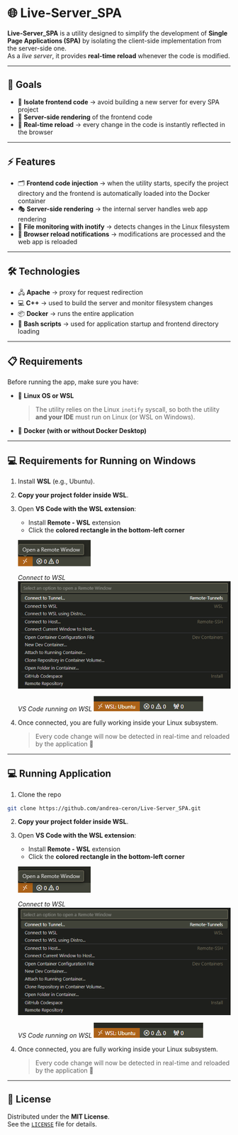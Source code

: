 
# 🌐 Live-Server_SPA

**Live-Server_SPA** is a utility designed to simplify the development of **Single Page Applications (SPA)** by isolating the client-side implementation from the server-side one.  
As a *live server*, it provides **real-time reload** whenever the code is modified.


---


## 🎯 Goals

- 🔹 **Isolate frontend code** → avoid building a new server for every SPA project  
- 🔹 **Server-side rendering** of the frontend code  
- 🔹 **Real-time reload** → every change in the code is instantly reflected in the browser  


---


## ⚡ Features

- 🗂️ **Frontend code injection** → when the utility starts, specify the project directory and the frontend is automatically loaded into the Docker container  
- 🎭 **Server-side rendering** → the internal server handles web app rendering  
- 👀 **File monitoring with inotify** → detects changes in the Linux filesystem  
- 🔄 **Browser reload notifications** → modifications are processed and the web app is reloaded  


---


## 🛠️ Technologies

- 🖧 **Apache** → proxy for request redirection  
- 💻 **C++** → used to build the server and monitor filesystem changes  
- 📦 **Docker** → runs the entire application  
- 🐚 **Bash scripts** → used for application startup and frontend directory loading  


---


## 📋 Requirements

Before running the app, make sure you have:

- 🐧 **Linux OS or WSL**  
  > The utility relies on the Linux `inotify` syscall, so both the utility **and your IDE** must run on Linux (or WSL on Windows).  
- 🐳 **Docker (with or without Docker Desktop)**  


---


## 💻 Requirements for Running on Windows

1. Install **WSL** (e.g., Ubuntu).  
2. **Copy your project folder inside WSL**.  
3. Open **VS Code with the WSL extension**:  
   - Install **Remote - WSL** extension  
   - Click the **colored rectangle in the bottom-left corner**   

   ![colored rectangle in the bottom-left corner](docs/image_1.png)

   *Connect to WSL* 
   ![Connect to WSL](docs/image_2.png)

   *VS Code running on WSL* 
   ![VS Code running on WSL](docs/image_3.png)

4. Once connected, you are fully working inside your Linux subsystem.  
   > Every code change will now be detected in real-time and reloaded by the application 🚀  


---



## 💻 Running Application

1. Clone the repo
```bash
git clone https://github.com/andrea-ceron/Live-Server_SPA.git
```
2. **Copy your project folder inside WSL**.  
3. Open **VS Code with the WSL extension**:  
   - Install **Remote - WSL** extension  
   - Click the **colored rectangle in the bottom-left corner**   

   ![colored rectangle in the bottom-left corner](docs/image_1.png)

   *Connect to WSL* 
   ![Connect to WSL](docs/image_2.png)

   *VS Code running on WSL* 
   ![VS Code running on WSL](docs/image_3.png)

4. Once connected, you are fully working inside your Linux subsystem.  
   > Every code change will now be detected in real-time and reloaded by the application 🚀  


---
## 📜 License

Distributed under the **MIT License**.  
See the [`LICENSE`](./LICENSE) file for details.

